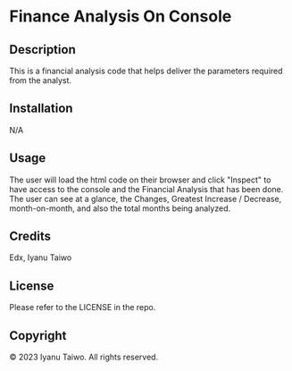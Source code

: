 # Finance Analysis On Console

## Description
This is a financial analysis code that helps deliver the parameters required from the analyst.

## Installation
N/A

## Usage
The user will load the html code on their browser and click "Inspect" to have access to the console and the Financial Analysis that has been done. The user can see at a glance, the Changes, Greatest Increase / Decrease, month-on-month, and also the total months being analyzed.

## Credits
Edx, Iyanu Taiwo

## License
Please refer to the LICENSE in the repo.

## Copyright
© 2023 Iyanu Taiwo. All rights reserved.




